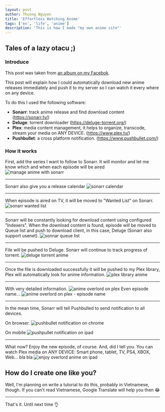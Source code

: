 ```yaml
---
layout: post
author: Thuong Nguyen
title: 'Effortless Watching Anime'
tags: ['en', 'life', 'anime']
description: 'This is how I made "my own anime site"'
---
```


## Tales of a lazy otacu ;)

### Introduce

This post was taken from [an album on my Facebok](https://www.facebook.com/hthuong09/media_set?set=a.776792712518387.1073741853.100005629950531&type=3).

This post will explain how I could automatically download new anime releases immediately and push it to my server so I can watch it every where on any device. 

To do this I used the following software:
- __Sonarr__: track anime release and find download content (<https://sonarr.tv/>)
- __Deluge__: torrent downloader (<https://deluge-torrent.org/>)
- __Plex__: media content management, it helps to organize, transcode, stream your media on ANY DEVICE. (<https://www.plex.tv/>)
- __Pushbullet__: a cross platform notification. (<https://www.pushbullet.com/>)

### How it works

First, add the series I want to follow to Sonarr. It will monitor and let me know which and when each episode will be aired
![manage anime with sonarr](https://s3-ap-southeast-1.amazonaws.com/thuongnguyen.me.blog/blog-assets/20180712-effortless-anime-watching/01-add-anime.jpg)

---

Sonarr also give you a release calendar
![sonarr calendar](https://s3-ap-southeast-1.amazonaws.com/thuongnguyen.me.blog/blog-assets/20180712-effortless-anime-watching/02-sonarr-calendar.jpg)

---

When episode is aired on TV, it will be moved to "Wanted List" on Sonarr.
![sonarr wanted list](https://s3-ap-southeast-1.amazonaws.com/thuongnguyen.me.blog/blog-assets/20180712-effortless-anime-watching/03-wanted-list.jpg)

---

Sonarr will be constantly looking for download content using configured "Indexers".
When the download content is found, episode will be moved to Queue list and push to download client, in this case, Deluge (Sonarr also support usenet).
![sonnar queue list](https://s3-ap-southeast-1.amazonaws.com/thuongnguyen.me.blog/blog-assets/20180712-effortless-anime-watching/04-downloading.jpg)

---

File will be pushed to Deluge. Sonarr will continue to track progress of torrent.
![deluge torrent anime](https://s3-ap-southeast-1.amazonaws.com/thuongnguyen.me.blog/blog-assets/20180712-effortless-anime-watching/05-deluge.jpg)

---

Once the file is downloaded successfully it will be pushed to my Plex library, Plex will automatically look for anime information.
![plex library anime](https://s3-ap-southeast-1.amazonaws.com/thuongnguyen.me.blog/blog-assets/20180712-effortless-anime-watching/06-plex-anime.jpg)

---

With very detailed information.
![anime overlord on plex](https://s3-ap-southeast-1.amazonaws.com/thuongnguyen.me.blog/blog-assets/20180712-effortless-anime-watching/07-detail-view.jpg)
Even episode name...
![anime overlord on plex - episode name](https://s3-ap-southeast-1.amazonaws.com/thuongnguyen.me.blog/blog-assets/20180712-effortless-anime-watching/08-detail-view-2.jpg)

---

In the mean time, Sonarr will tell Pushbulled to send notification to all devices.

On browser.
![pushbullet notification on chrome](https://s3-ap-southeast-1.amazonaws.com/thuongnguyen.me.blog/blog-assets/20180712-effortless-anime-watching/09-notification.jpg)

On mobile
![pushpullet notification on ipad](https://s3-ap-southeast-1.amazonaws.com/thuongnguyen.me.blog/blog-assets/20180712-effortless-anime-watching/10-notification-mobile.jpg)

---


What now? Enjoy the new episode, of course. And, did I tell you. You can watch Plex media on ANY DEVICE: Smart phone, tablet, TV, PS4, XBOX, Web... bla bla
![enjoy overlord anime on ipad](https://s3-ap-southeast-1.amazonaws.com/thuongnguyen.me.blog/blog-assets/20180712-effortless-anime-watching/11-enjoy.jpg)

## How do I create one like you?
Well, I'm planning on write a tutorial to do this, probably in Vietnamese, though. If you can't read Vietnamese, Google Translate will help you then :joy:

---

That's it. Until next time :ok_hand: